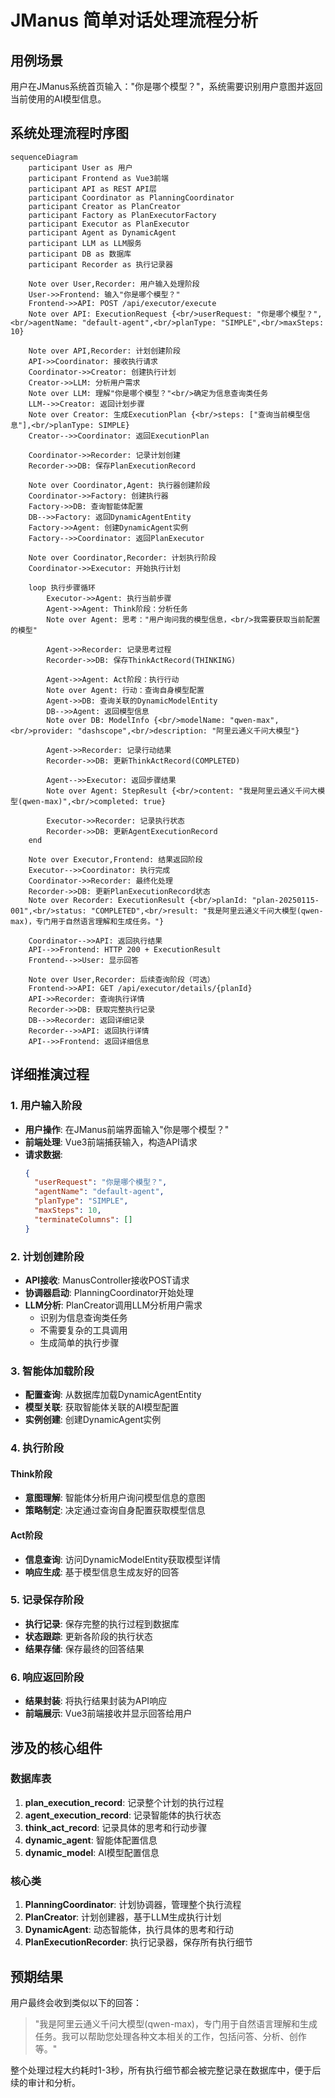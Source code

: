 # JManus 简单对话处理流程分析

## 用例场景

用户在JManus系统首页输入："你是哪个模型？"，系统需要识别用户意图并返回当前使用的AI模型信息。

## 系统处理流程时序图

```mermaid
sequenceDiagram
    participant User as 用户
    participant Frontend as Vue3前端
    participant API as REST API层
    participant Coordinator as PlanningCoordinator
    participant Creator as PlanCreator
    participant Factory as PlanExecutorFactory
    participant Executor as PlanExecutor
    participant Agent as DynamicAgent
    participant LLM as LLM服务
    participant DB as 数据库
    participant Recorder as 执行记录器

    Note over User,Recorder: 用户输入处理阶段
    User->>Frontend: 输入"你是哪个模型？"
    Frontend->>API: POST /api/executor/execute
    Note over API: ExecutionRequest {<br/>userRequest: "你是哪个模型？",<br/>agentName: "default-agent",<br/>planType: "SIMPLE",<br/>maxSteps: 10}

    Note over API,Recorder: 计划创建阶段
    API->>Coordinator: 接收执行请求
    Coordinator->>Creator: 创建执行计划
    Creator->>LLM: 分析用户需求
    Note over LLM: 理解"你是哪个模型？"<br/>确定为信息查询类任务
    LLM-->>Creator: 返回计划步骤
    Note over Creator: 生成ExecutionPlan {<br/>steps: ["查询当前模型信息"],<br/>planType: SIMPLE}
    Creator-->>Coordinator: 返回ExecutionPlan
    
    Coordinator->>Recorder: 记录计划创建
    Recorder->>DB: 保存PlanExecutionRecord
    
    Note over Coordinator,Agent: 执行器创建阶段
    Coordinator->>Factory: 创建执行器
    Factory->>DB: 查询智能体配置
    DB-->>Factory: 返回DynamicAgentEntity
    Factory->>Agent: 创建DynamicAgent实例
    Factory-->>Coordinator: 返回PlanExecutor

    Note over Coordinator,Recorder: 计划执行阶段
    Coordinator->>Executor: 开始执行计划
    
    loop 执行步骤循环
        Executor->>Agent: 执行当前步骤
        Agent->>Agent: Think阶段：分析任务
        Note over Agent: 思考："用户询问我的模型信息，<br/>我需要获取当前配置的模型"
        
        Agent->>Recorder: 记录思考过程
        Recorder->>DB: 保存ThinkActRecord(THINKING)
        
        Agent->>Agent: Act阶段：执行行动
        Note over Agent: 行动：查询自身模型配置
        Agent->>DB: 查询关联的DynamicModelEntity
        DB-->>Agent: 返回模型信息
        Note over DB: ModelInfo {<br/>modelName: "qwen-max",<br/>provider: "dashscope",<br/>description: "阿里云通义千问大模型"}
        
        Agent->>Recorder: 记录行动结果
        Recorder->>DB: 更新ThinkActRecord(COMPLETED)
        
        Agent-->>Executor: 返回步骤结果
        Note over Agent: StepResult {<br/>content: "我是阿里云通义千问大模型(qwen-max)",<br/>completed: true}
        
        Executor->>Recorder: 记录执行状态
        Recorder->>DB: 更新AgentExecutionRecord
    end

    Note over Executor,Frontend: 结果返回阶段
    Executor-->>Coordinator: 执行完成
    Coordinator->>Recorder: 最终化处理
    Recorder->>DB: 更新PlanExecutionRecord状态
    Note over Recorder: ExecutionResult {<br/>planId: "plan-20250115-001",<br/>status: "COMPLETED",<br/>result: "我是阿里云通义千问大模型(qwen-max)，专门用于自然语言理解和生成任务。"}

    Coordinator-->>API: 返回执行结果
    API-->>Frontend: HTTP 200 + ExecutionResult
    Frontend-->>User: 显示回答

    Note over User,Recorder: 后续查询阶段（可选）
    Frontend->>API: GET /api/executor/details/{planId}
    API->>Recorder: 查询执行详情
    Recorder->>DB: 获取完整执行记录
    DB-->>Recorder: 返回详细记录
    Recorder-->>API: 返回执行详情
    API-->>Frontend: 返回详细信息
```

## 详细推演过程

### 1. 用户输入阶段
- **用户操作**: 在JManus前端界面输入"你是哪个模型？"
- **前端处理**: Vue3前端捕获输入，构造API请求
- **请求数据**:
  ```json
  {
    "userRequest": "你是哪个模型？",
    "agentName": "default-agent",
    "planType": "SIMPLE",
    "maxSteps": 10,
    "terminateColumns": []
  }
  ```

### 2. 计划创建阶段
- **API接收**: ManusController接收POST请求
- **协调器启动**: PlanningCoordinator开始处理
- **LLM分析**: PlanCreator调用LLM分析用户需求
  - 识别为信息查询类任务
  - 不需要复杂的工具调用
  - 生成简单的执行步骤

### 3. 智能体加载阶段
- **配置查询**: 从数据库加载DynamicAgentEntity
- **模型关联**: 获取智能体关联的AI模型配置
- **实例创建**: 创建DynamicAgent实例

### 4. 执行阶段
#### Think阶段
- **意图理解**: 智能体分析用户询问模型信息的意图
- **策略制定**: 决定通过查询自身配置获取模型信息

#### Act阶段
- **信息查询**: 访问DynamicModelEntity获取模型详情
- **响应生成**: 基于模型信息生成友好的回答

### 5. 记录保存阶段
- **执行记录**: 保存完整的执行过程到数据库
- **状态跟踪**: 更新各阶段的执行状态
- **结果存储**: 保存最终的回答结果

### 6. 响应返回阶段
- **结果封装**: 将执行结果封装为API响应
- **前端展示**: Vue3前端接收并显示回答给用户

## 涉及的核心组件

### 数据库表
1. **plan_execution_record**: 记录整个计划的执行过程
2. **agent_execution_record**: 记录智能体的执行状态
3. **think_act_record**: 记录具体的思考和行动步骤
4. **dynamic_agent**: 智能体配置信息
5. **dynamic_model**: AI模型配置信息

### 核心类
1. **PlanningCoordinator**: 计划协调器，管理整个执行流程
2. **PlanCreator**: 计划创建器，基于LLM生成执行计划
3. **DynamicAgent**: 动态智能体，执行具体的思考和行动
4. **PlanExecutionRecorder**: 执行记录器，保存所有执行细节

## 预期结果

用户最终会收到类似以下的回答：
> "我是阿里云通义千问大模型(qwen-max)，专门用于自然语言理解和生成任务。我可以帮助您处理各种文本相关的工作，包括问答、分析、创作等。"

整个处理过程大约耗时1-3秒，所有执行细节都会被完整记录在数据库中，便于后续的审计和分析。